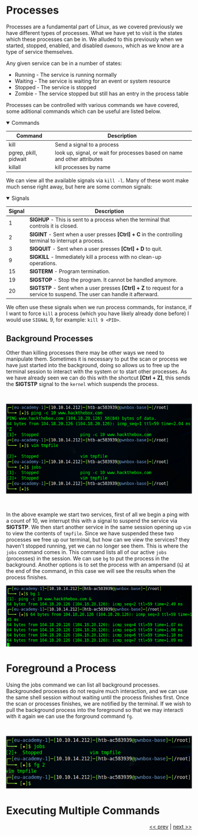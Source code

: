 # Processes

Processes are a fundamental part of Linux, as we covered previously we have different types of processes. What we have yet to visit is the states which these processes can be in. We alluded to this previously when we started, stopped, enabled, and disabled `daemons`, which as we know are a type of service themselves.

Any given service can be in a number of states:

- Running - The service is running normally
- Waiting - The service is waiting for an event or system resource
- Stopped - The service is stopped
- Zombie - The service stopped but still has an entry in the process table

Processes can be controlled with various commands we have covered, some aditional commands which can be useful are listed below.

<details open>
<summary>Commands</summary>

<div align="center">

| Command | Description |
| --- | --- |
| kill | Send a signal to a process  |
| pgrep, pkill, pidwait | look up, signal, or wait for processes based on name and other attributes |
| killall | kill processes by name |

</div>

</details>

We can view all the available signals via `kill -l`. Many of these wont make much sense right away, but here are some common signals:

<details open>
<summary>Signals</summary>

<div align="center">

| Signal | Description |
| --- | --- |
| 1 | **SIGHUP** - This is sent to a process when the terminal that controls it is closed. |
| 2 | **SIGINT** - Sent when a user presses **[Ctrl] + C** in the controlling terminal to interrupt a process. |
| 3 | **SIGQUIT** - Sent when a user presses **[Ctrl] + D** to quit. |
| 9 | **SIGKILL** - Immediately kill a process with no clean-up operations. |
| 15 | **SIGTERM** - Program termination. |
| 19 | **SIGSTOP** - Stop the program. It cannot be handled anymore. |
| 20 | **SIGTSTP** - Sent when a user presses **[Ctrl] + Z** to request for a service to suspend. The user can handle it afterward. |

</div>

</details>

We often use these signals when we run process commands, for instance, if I want to force `kill` a process (which you have likely already done before) I would use `SIGNAL` 9, for example: `kill 9 <PID>`.

## Background Processes

Other than killing processes there may be other ways we need to manipulate them. Sometimes it is necessary to put the scan or process we have just started into the background, doing so allows us to free up the terminal session to interact with the system or to start other processes. As we have already seen we can do this with the shortcut **[Ctrl + Z]**, this sends the **SIGTSTP** signal to the `kernel` which suspends the process.

<br />

![Paused Processes](../images/pausedProcesses.png)

<br />

In the above example we start two services, first of all we begin a ping with a count of 10, we interrupt this with a signal to suspend the service via **SIGTSTP**. We then start another service in the same session opening up `vim` to view the contents of `tmpfile`. Since we have suspended these two processes we free up our terminal, but how can we view the services? they haven't stopped running, yet we can no longer see them. This is where the `jobs` command comes in. This command lists all of our active `jobs` (processes) in the session. We can use `bg` to put the process in the background. Another options is to set the process with an ampersand (`&`) at the end of the command, in this case we will see the results when the process finishes.

![Background](../images/background.png)

# Foreground a Process

Using the jobs command we can list all background processes. Backgrounded processes do not require much interaction, and we can use the same shell session without waiting until the process finishes first. Once the scan or processes finishes, we are notified by the terminal. If we wish to pull the background process into the foreground so that we may interacti with it again we can use the forground command `fg`.

<br />

![Foregounrd](../images/foreground.png)

# Executing Multiple Commands

<div align="right">

[<< prev](./13_masking.md.md) | [next >>](./)
</div>